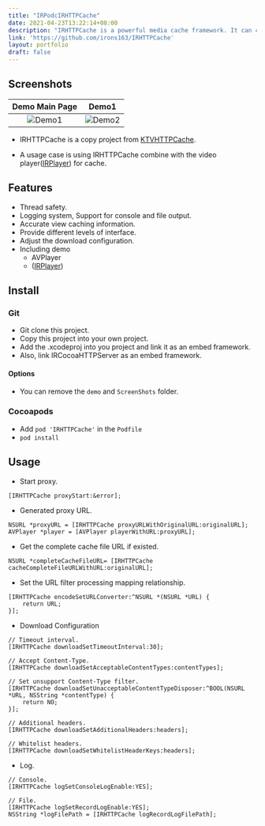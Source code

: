 ```yaml
---
title: "IRPodcIRHTTPCache"
date: 2021-04-23T13:22:14+08:00
description: "IRHTTPCache is a powerful media cache framework. It can cache HTTP request, and very suitable for media resources."
link: 'https://github.com/irons163/IRHTTPCache'
layout: portfolio
draft: false
---
```


## Screenshots
| Demo Main Page | Demo1 |
|:---:|:---:|
|![Demo1](IRHTTPCache/ScreenShots/demo1.png)|![Demo2](IRHTTPCache/ScreenShots/demo2.png)| 

- IRHTTPCache is a copy project from [KTVHTTPCache](https://github.com/ChangbaDevs/KTVHTTPCache).

- A usage case is using IRHTTPCache combine with the video player([IRPlayer](https://github.com/irons163/IRPlayer))  for cache.

## Features

- Thread safety.
- Logging system, Support for console and file output.
- Accurate view caching information.
- Provide different levels of interface.
- Adjust the download configuration.
- Including demo
    - AVPlayer
    - ([IRPlayer](https://github.com/irons163/IRPlayer))

## Install
### Git
- Git clone this project.
- Copy this project into your own project.
- Add the .xcodeproj into you  project and link it as an embed framework.
- Also, link IRCocoaHTTPServer as an embed framework.
#### Options
- You can remove the `demo` and `ScreenShots` folder.

### Cocoapods
- Add `pod 'IRHTTPCache'`  in the `Podfile`
- `pod install`

## Usage

- Start proxy.

```objc
[IRHTTPCache proxyStart:&error];
```

- Generated proxy URL.

```objc
NSURL *proxyURL = [IRHTTPCache proxyURLWithOriginalURL:originalURL];
AVPlayer *player = [AVPlayer playerWithURL:proxyURL];
```

- Get the complete cache file URL if existed.

```objc
NSURL *completeCacheFileURL= [IRHTTPCache cacheCompleteFileURLWithURL:originalURL];
```

- Set the URL filter processing mapping relationship.

```objc
[IRHTTPCache encodeSetURLConverter:^NSURL *(NSURL *URL) {
    return URL;
}];
```

- Download Configuration

```objc
// Timeout interval.
[IRHTTPCache downloadSetTimeoutInterval:30];

// Accept Content-Type.
[IRHTTPCache downloadSetAcceptableContentTypes:contentTypes];

// Set unsupport Content-Type filter.
[IRHTTPCache downloadSetUnacceptableContentTypeDisposer:^BOOL(NSURL *URL, NSString *contentType) {
    return NO;
}];

// Additional headers.
[IRHTTPCache downloadSetAdditionalHeaders:headers];

// Whitelist headers.
[IRHTTPCache downloadSetWhitelistHeaderKeys:headers];
```

- Log.

```objc
// Console.
[IRHTTPCache logSetConsoleLogEnable:YES];

// File.
[IRHTTPCache logSetRecordLogEnable:YES];
NSString *logFilePath = [IRHTTPCache logRecordLogFilePath];
```

